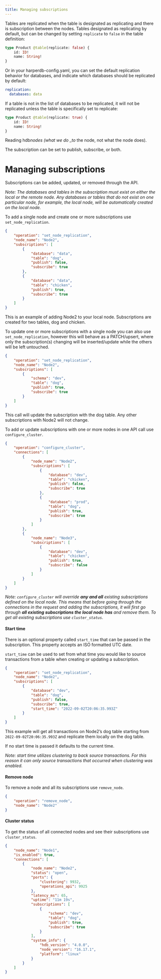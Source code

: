 ```yaml
---
title: Managing subscriptions
---
```


Tables are replicated when the table is designated as replicating and there is subscription between the nodes.
Tables designated as replicating by default, but can be changed by setting `replicate` to `false` in the table definition:

```graphql
type Product @table(replicate: false) {
	id: ID!
	name: String!
}
```

Or in your harperdb-config.yaml, you can set the default replication behavior for databases, and indicate which databases
should be replicated by default:

```yaml
replication:
  databases: data
```

If a table is not in the list of databases to be replicated, it will not be replicated unless the table is specifically set to replicate:

```graphql
type Product @table(replicate: true) {
	id: ID!
	name: String!
}
```

Reading hdb*nodes (what we do \_to* the node, not what the node does).

The subscription can be set to publish, subscribe, or both.

# Managing subscriptions

Subscriptions can be added, updated, or removed through the API.

_Note: The databases and tables in the subscription must exist on either the local or the remote node. Any databases or tables that do not exist on one particular node, for example, the local node, will be automatically created on the local node._

To add a single node and create one or more subscriptions use `set_node_replication`.

```json
{
	"operation": "set_node_replication",
	"node_name": "Node2",
	"subscriptions": [
		{
			"database": "data",
			"table": "dog",
			"publish": false,
			"subscribe": true
		},
		{
			"database": "data",
			"table": "chicken",
			"publish": true,
			"subscribe": true
		}
	]
}
```

This is an example of adding Node2 to your local node. Subscriptions are created for two tables, dog and chicken.

To update one or more subscriptions with a single node you can also use `set_node_replication`, however this will behave as a PATCH/upsert, where only the subscription(s) changing will be inserted/update while the others will be left untouched.

```json
{
	"operation": "set_node_replication",
	"node_name": "Node2",
	"subscriptions": [
		{
			"schema": "dev",
			"table": "dog",
			"publish": true,
			"subscribe": true
		}
	]
}
```

This call will update the subscription with the dog table. Any other subscriptions with Node2 will not change.

To add or update subscriptions with one or more nodes in one API call use `configure_cluster`.

```json
{
	"operation": "configure_cluster",
	"connections": [
		{
			"node_name": "Node2",
			"subscriptions": [
				{
					"database": "dev",
					"table": "chicken",
					"publish": false,
					"subscribe": true
				},
				{
					"database": "prod",
					"table": "dog",
					"publish": true,
					"subscribe": true
				}
			]
		},
		{
			"node_name": "Node3",
			"subscriptions": [
				{
					"database": "dev",
					"table": "chicken",
					"publish": true,
					"subscribe": false
				}
			]
		}
	]
}
```

_Note: `configure_cluster` will override **any and all** existing subscriptions defined on the local node. This means that before going through the connections in the request and adding the subscriptions, it will first go through **all existing subscriptions the local node has** and remove them. To get all existing subscriptions use `cluster_status`._

#### Start time

There is an optional property called `start_time` that can be passed in the subscription. This property accepts an ISO formatted UTC date.

`start_time` can be used to set from what time you would like to source transactions from a table when creating or updating a subscription.

```json
{
	"operation": "set_node_replication",
	"node_name": "Node2",
	"subscriptions": [
		{
			"database": "dev",
			"table": "dog",
			"publish": false,
			"subscribe": true,
			"start_time": "2022-09-02T20:06:35.993Z"
		}
	]
}
```

This example will get all transactions on Node2’s dog table starting from `2022-09-02T20:06:35.993Z` and replicate them locally on the dog table.

If no start time is passed it defaults to the current time.

_Note: start time utilizes clustering to back source transactions. For this reason it can only source transactions that occurred when clustering was enabled._

#### Remove node

To remove a node and all its subscriptions use `remove_node`.

```json
{
	"operation": "remove_node",
	"node_name": "Node2"
}
```

#### Cluster status

To get the status of all connected nodes and see their subscriptions use `cluster_status`.

```json
{
	"node_name": "Node1",
	"is_enabled": true,
	"connections": [
		{
			"node_name": "Node2",
			"status": "open",
			"ports": {
				"clustering": 9932,
				"operations_api": 9925
			},
			"latency_ms": 65,
			"uptime": "11m 19s",
			"subscriptions": [
				{
					"schema": "dev",
					"table": "dog",
					"publish": true,
					"subscribe": true
				}
			],
			"system_info": {
				"hdb_version": "4.0.0",
				"node_version": "16.17.1",
				"platform": "linux"
			}
		}
	]
}
```
